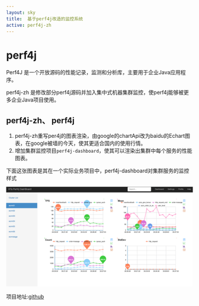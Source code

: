 ```yaml
---
layout: sky
title:  基于perf4j改造的监控系统
active: perf4j-zh
---
```


# perf4j

Perf4J 是一个开放源码的性能记录，监测和分析库，主要用于企业Java应用程序。

perf4j-zh 是修改部分perf4j源码并加入集中式机器集群监控，使perf4j能够被更多企业Java项目使用。


## perf4j-zh、 perf4j 

1. perf4j-zh重写per4j的图表渲染，由google的chartApi改为baidu的Echart图表，在google被墙的今天，使其更适合国内的使用行情。
1. 增加集群监控项目`perf4j-dashboard`，使其可以渲染出集群中每个服务的性能图表。

下面这张图表是其在一个实际业务项目中，perf4j-dashboard对集群服务的监控样式

<img src="/images/perf4j/dashboard.png" width='888px' ></img>


项目地址:[github](https://github.com/WangJunTYTL/perf4j-zh)